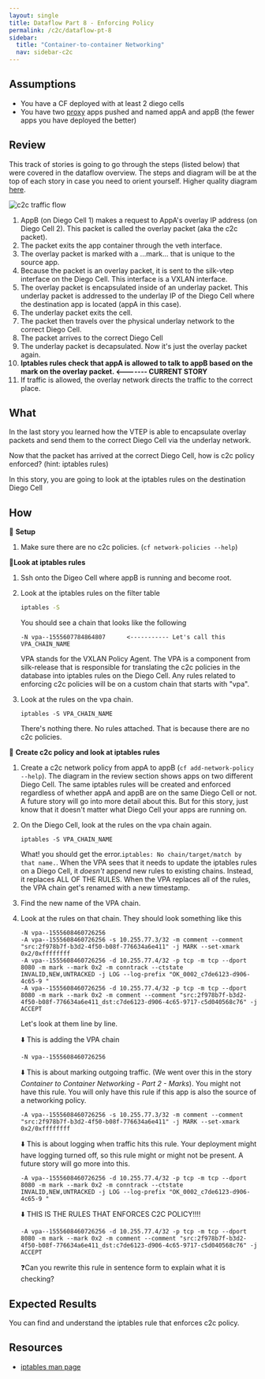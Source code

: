 ```yaml
---
layout: single
title: Dataflow Part 8 - Enforcing Policy
permalink: /c2c/dataflow-pt-8
sidebar:
  title: "Container-to-container Networking"
  nav: sidebar-c2c
---
```


## Assumptions
- You have a CF deployed with at least 2 diego cells
- You have two
  [proxy](https://github.com/cloudfoundry/cf-networking-release/tree/develop/src/example-apps/proxy)
  apps pushed and named appA and appB (the fewer apps you have deployed the
  better)

## Review
This track of stories is going to go through the steps (listed below) that were
covered in the dataflow overview.  The steps and diagram will be at the top of
each story in case you need to orient yourself. Higher quality diagram
[here](https://storage.googleapis.com/cf-networking-onboarding-images-owned-by-ameowlia/c2c-data-plane.png).

![c2c traffic
flow](https://storage.googleapis.com/cf-networking-onboarding-images-owned-by-ameowlia/overlay-underlay-silk-network.png)

1. AppB (on Diego Cell 1) makes a request to AppA's overlay IP address (on
   Diego Cell 2). This packet is called the overlay packet (aka the c2c
   packet).
1. The packet exits the app container through the veth interface.
1. The overlay packet is marked with a ...mark... that is unique to the source
   app.
1. Because the packet is an overlay packet, it is sent to the silk-vtep
   interface on the Diego Cell. This interface is a VXLAN interface.
1. The overlay packet is encapsulated inside of an underlay packet. This
   underlay packet is addressed to the underlay IP of the Diego Cell where the
   destination app is located (appA in this case).
1. The underlay packet exits the cell.
1. The packet then travels over the physical underlay network to the correct
   Diego Cell.
1. The packet arrives to the correct Diego Cell
1. The underlay packet is decapsulated. Now it's just the overlay packet again.
1.  **Iptables rules check that appA is allowed to talk to appB based on the
    mark on the overlay packet.   <------- CURRENT STORY**
1. If traffic is allowed, the overlay network directs the traffic to the
   correct place.

## What

In the last story you learned how the VTEP is able to encapsulate overlay
packets and send them to the correct Diego Cell via the underlay network.

Now that the packet has arrived at the correct Diego Cell, how is c2c policy
enforced? (hint: iptables rules)

In this story, you are going to look at the iptables rules on the destination
Diego Cell

## How
🤔 **Setup**
1. Make sure there are no c2c policies. (`cf network-policies --help`)

📝**Look at iptables rules**
1. Ssh onto the Digeo Cell where appB is running and become root.
1. Look at the iptables rules on the filter table
   ```bash
   iptables -S
   ```
   You should see a chain that looks like the following
   ```
   -N vpa--1555607784864807      <----------- Let's call this VPA_CHAIN_NAME
   ```
   VPA stands for the VXLAN Policy Agent. The VPA is a component from silk-release that is responsible for translating the c2c policies in the database into iptables rules on the Diego Cell.
   Any rules related to enforcing c2c policies will be on a custom chain that starts with "vpa".

1. Look at the rules on the vpa chain.
   ```
   iptables -S VPA_CHAIN_NAME
   ```
   There's nothing there. No rules attached. That is because there are no c2c policies.

🤔 **Create c2c policy and look at iptables rules**
1. Create a c2c network policy from appA to appB (`cf add-network-policy --help`). The diagram in the review section shows apps on two different Diego Cell. The same iptables rules will be created and enforced regardless of whether appA and appB are on the same Diego Cell or not. A future story will go into more detail about this. But for this story, just know that it doesn't matter what Diego Cell your apps are running on.
1. On the Diego Cell, look at the rules on the vpa chain again.
   ```
   iptables -S VPA_CHAIN_NAME
   ```
   What! you should get the error.`iptables: No chain/target/match by that name.`.
   When the VPA sees that it needs to update the iptables rules on a Diego Cell, it *doesn't* append new rules to existing chains. Instead, it replaces ALL OF THE RULES. When the VPA replaces all of the rules, the VPA chain get's renamed with a new timestamp.
1. Find the new name of the VPA chain.
1. Look at the rules on that chain.  They should look something like this
   ```
   -N vpa--1555608460726256
   -A vpa--1555608460726256 -s 10.255.77.3/32 -m comment --comment "src:2f978b7f-b3d2-4f50-b08f-776634a6e411" -j MARK --set-xmark 0x2/0xffffffff
   -A vpa--1555608460726256 -d 10.255.77.4/32 -p tcp -m tcp --dport 8080 -m mark --mark 0x2 -m conntrack --ctstate INVALID,NEW,UNTRACKED -j LOG --log-prefix "OK_0002_c7de6123-d906-4c65-9 "
   -A vpa--1555608460726256 -d 10.255.77.4/32 -p tcp -m tcp --dport 8080 -m mark --mark 0x2 -m comment --comment "src:2f978b7f-b3d2-4f50-b08f-776634a6e411_dst:c7de6123-d906-4c65-9717-c5d040568c76" -j ACCEPT
   ```

   Let's look at them line by line.

   ⬇️ This is adding the VPA chain
   ```
   -N vpa--1555608460726256
   ```

   ⬇️ This is about marking outgoing traffic. (We went over this in the story *Container to Container Networking - Part 2 - Marks*). You might not have this rule. You will only have this rule if this app is also the source of a networking policy.
   ```
   -A vpa--1555608460726256 -s 10.255.77.3/32 -m comment --comment "src:2f978b7f-b3d2-4f50-b08f-776634a6e411" -j MARK --set-xmark 0x2/0xffffffff
   ```

   ⬇️ This is about logging when traffic hits this rule. Your deployment might have logging turned off, so this rule might or might not be present. A future story will go more into this.
   ```
   -A vpa--1555608460726256 -d 10.255.77.4/32 -p tcp -m tcp --dport 8080 -m mark --mark 0x2 -m conntrack --ctstate INVALID,NEW,UNTRACKED -j LOG --log-prefix "OK_0002_c7de6123-d906-4c65-9 "
   ```

   ⬇️ THIS IS THE RULES THAT ENFORCES C2C POLICY!!!!
   ```
   -A vpa--1555608460726256 -d 10.255.77.4/32 -p tcp -m tcp --dport 8080 -m mark --mark 0x2 -m comment --comment "src:2f978b7f-b3d2-4f50-b08f-776634a6e411_dst:c7de6123-d906-4c65-9717-c5d040568c76" -j ACCEPT
   ```
   ❓Can you rewrite this rule in sentence form to explain what it is checking?

## Expected Results
You can find and understand the iptables rule that enforces c2c policy.

## Resources
* [iptables man page](http://ipset.netfilter.org/iptables.man.html)

